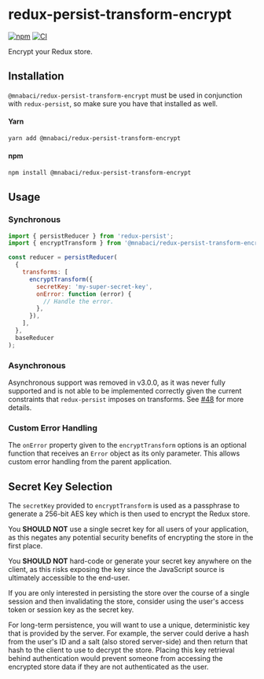 # redux-persist-transform-encrypt

[![npm](https://img.shields.io/npm/v/redux-persist-transform-encrypt.svg?maxAge=3600)](https://www.npmjs.com/package/redux-persist-transform-encrypt)
[![CI](https://github.com/mnabaci/redux-persist-transform-encrypt/actions/workflows/ci.yml/badge.svg?branch=master)](https://github.com/mnabaci/redux-persist-transform-encrypt/actions/workflows/ci.yml)

Encrypt your Redux store.

## Installation

`@mnabaci/redux-persist-transform-encrypt` must be used in conjunction with `redux-persist`, so make sure you have that installed as well.

#### Yarn

```sh
yarn add @mnabaci/redux-persist-transform-encrypt
```

#### npm

```sh
npm install @mnabaci/redux-persist-transform-encrypt
```

## Usage

### Synchronous

```js
import { persistReducer } from 'redux-persist';
import { encryptTransform } from '@mnabaci/redux-persist-transform-encrypt';

const reducer = persistReducer(
  {
    transforms: [
      encryptTransform({
        secretKey: 'my-super-secret-key',
        onError: function (error) {
          // Handle the error.
        },
      }),
    ],
  },
  baseReducer
);
```

### Asynchronous

Asynchronous support was removed in v3.0.0, as it was never fully supported and is not able to be implemented correctly given the current constraints that `redux-persist` imposes on transforms. See [#48](https://github.com/mnabaci/redux-persist-transform-encrypt/issues/48) for more details.

### Custom Error Handling

The `onError` property given to the `encryptTransform` options is an optional
function that receives an `Error` object as its only parameter. This allows
custom error handling from the parent application.

## Secret Key Selection

The `secretKey` provided to `encryptTransform` is used as a passphrase to generate a 256-bit AES key which is then used to encrypt the Redux store.

You **SHOULD NOT** use a single secret key for all users of your application, as this negates any potential security benefits of encrypting the store in the first place.

You **SHOULD NOT** hard-code or generate your secret key anywhere on the client, as this risks exposing the key since the JavaScript source is ultimately accessible to the end-user.

If you are only interested in persisting the store over the course of a single session and then invalidating the store, consider using the user's access token or session key as the secret key.

For long-term persistence, you will want to use a unique, deterministic key that is provided by the server. For example, the server could derive a hash from the user's ID and a salt (also stored server-side) and then return that hash to the client to use to decrypt the store. Placing this key retrieval behind authentication would prevent someone from accessing the encrypted store data if they are not authenticated as the user.
